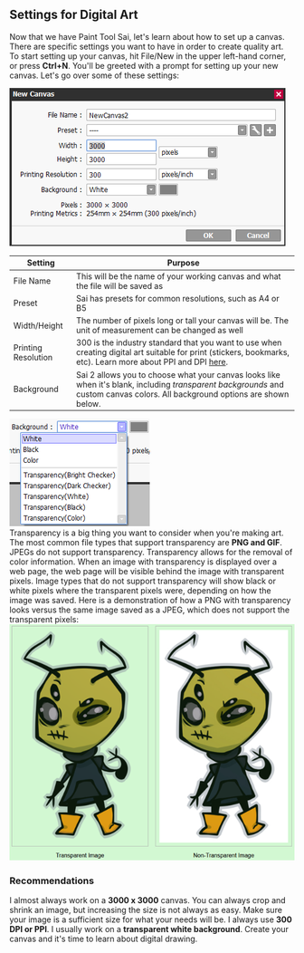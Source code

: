 ## Settings for Digital Art
Now that we have Paint Tool Sai, let's learn about how to set up a canvas. There are specific settings you want to have in order to create quality art. To start setting up your canvas, hit File/New in the upper left-hand corner, or press **Ctrl+N**. You'll be greeted with a prompt for setting up your new canvas. Let's go over some of these settings:  

![New canvas prompt](images/new.png)

| Setting    | Purpose |
| -------- | ------- |
| File Name  | This will be the name of your working canvas and what the file will be saved as|
| Preset | Sai has presets for common resolutions, such as A4 or B5 |
| Width/Height    | The number of pixels long or tall your canvas will be. The unit of measurement can be changed as well     |
| Printing Resolution | 300 is the industry standard that you want to use when creating digital art suitable for print (stickers, bookmarks, etc). Learn more about PPI and DPI [here](https://99designs.com/blog/tips/ppi-vs-dpi-whats-the-difference/).
| Background | Sai 2 allows you to choose what your canvas looks like when it's blank, including *transparent backgrounds* and custom canvas colors. All background options are shown below. |  


![backgrounds](images/bg.png)  
Transparency is a big thing you want to consider when you're making art. The most common file types that support transparency are **PNG and GIF**. JPEGs do not support transparency. Transparency allows for the removal of color information. When an image with transparency is displayed over a web page, the web page will be visible behind the image with transparent pixels. Image types that do not support transparency will show black or white pixels where the transparent pixels were, depending on how the image was saved. Here is a demonstration of how a PNG with transparency looks versus the same image saved as a JPEG, which does not support the transparent pixels:
![Transparency demonstration](images/transparent.png)


### Recommendations
I almost always work on a **3000 x 3000** canvas. You can always crop and shrink an image, but increasing the size is not always as easy. Make sure your image is a sufficient size for what your needs will be. I always use **300 DPI or PPI**. I usually work on a **transparent white background**. Create your canvas and it's time to learn about digital drawing.

